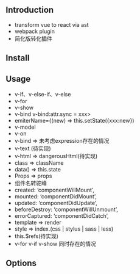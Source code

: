 
## Introduction
- transform vue to react via ast
- webpack plugin
- 简化版转化插件

## Install


## Usage
 - v-if、v-else-if、v-else
 - v-for
 - v-show
 - v-bind v-bind:attr.sync = xxx>
 - emiterName={(new) => this.setState({xxx:new})
 - v-model
 - v-on
 - v-bind => 未考虑expression存在的情况
 - v-text (待实现)
 - v-html => dangerousHtml(待实现)
 - class => className
 - data() => this.state
 - Props => props
 - 组件名转驼峰
 - created: ‘componentWillMount’,
 - mounted: ‘componentDidMount’,
 - updated: ‘componentDidUpdate’,
 - beforeDestroy: ‘componentWillUnmount’,
 - errorCaptured: ‘componentDidCatch’,
 - template => render
 - style => index.(css | stylus | sass | less) 
 - this.\$refs(待实现)
 - v-for v-if v-show 同时存在的情况

## Options

